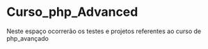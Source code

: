 # Curso_php_Advanced
Neste espaço ocorrerão os testes e projetos referentes ao curso de php_avançado
